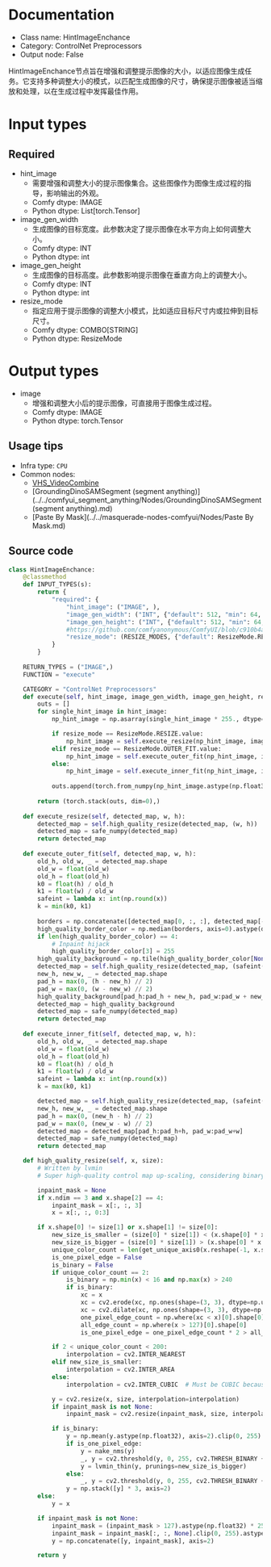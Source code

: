 
# Documentation
- Class name: HintImageEnchance
- Category: ControlNet Preprocessors
- Output node: False

HintImageEnchance节点旨在增强和调整提示图像的大小，以适应图像生成任务。它支持多种调整大小的模式，以匹配生成图像的尺寸，确保提示图像被适当缩放和处理，以在生成过程中发挥最佳作用。

# Input types
## Required
- hint_image
    - 需要增强和调整大小的提示图像集合。这些图像作为图像生成过程的指导，影响输出的外观。
    - Comfy dtype: IMAGE
    - Python dtype: List[torch.Tensor]
- image_gen_width
    - 生成图像的目标宽度。此参数决定了提示图像在水平方向上如何调整大小。
    - Comfy dtype: INT
    - Python dtype: int
- image_gen_height
    - 生成图像的目标高度。此参数影响提示图像在垂直方向上的调整大小。
    - Comfy dtype: INT
    - Python dtype: int
- resize_mode
    - 指定应用于提示图像的调整大小模式，比如适应目标尺寸内或拉伸到目标尺寸。
    - Comfy dtype: COMBO[STRING]
    - Python dtype: ResizeMode

# Output types
- image
    - 增强和调整大小后的提示图像，可直接用于图像生成过程。
    - Comfy dtype: IMAGE
    - Python dtype: torch.Tensor


## Usage tips
- Infra type: `CPU`
- Common nodes:
    - [VHS_VideoCombine](../../ComfyUI-VideoHelperSuite/Nodes/VHS_VideoCombine.md)
    - [GroundingDinoSAMSegment (segment anything)](../../comfyui_segment_anything/Nodes/GroundingDinoSAMSegment (segment anything).md)
    - [Paste By Mask](../../masquerade-nodes-comfyui/Nodes/Paste By Mask.md)



## Source code
```python
class HintImageEnchance:
    @classmethod
    def INPUT_TYPES(s):
        return {
            "required": {
                "hint_image": ("IMAGE", ),
                "image_gen_width": ("INT", {"default": 512, "min": 64, "max": MAX_IMAGEGEN_RESOLUTION, "step": 8}),
                "image_gen_height": ("INT", {"default": 512, "min": 64, "max": MAX_IMAGEGEN_RESOLUTION, "step": 8}),
                #https://github.com/comfyanonymous/ComfyUI/blob/c910b4a01ca58b04e5d4ab4c747680b996ada02b/nodes.py#L854
                "resize_mode": (RESIZE_MODES, {"default": ResizeMode.RESIZE.value})
            }
        }
    
    RETURN_TYPES = ("IMAGE",)
    FUNCTION = "execute"

    CATEGORY = "ControlNet Preprocessors"
    def execute(self, hint_image, image_gen_width, image_gen_height, resize_mode):
        outs = []
        for single_hint_image in hint_image:
            np_hint_image = np.asarray(single_hint_image * 255., dtype=np.uint8)

            if resize_mode == ResizeMode.RESIZE.value:
                np_hint_image = self.execute_resize(np_hint_image, image_gen_width, image_gen_height)
            elif resize_mode == ResizeMode.OUTER_FIT.value:
                np_hint_image = self.execute_outer_fit(np_hint_image, image_gen_width, image_gen_height)
            else:
                np_hint_image = self.execute_inner_fit(np_hint_image, image_gen_width, image_gen_height)
            
            outs.append(torch.from_numpy(np_hint_image.astype(np.float32) / 255.0))
        
        return (torch.stack(outs, dim=0),)
    
    def execute_resize(self, detected_map, w, h):
        detected_map = self.high_quality_resize(detected_map, (w, h))
        detected_map = safe_numpy(detected_map)
        return detected_map
    
    def execute_outer_fit(self, detected_map, w, h):
        old_h, old_w, _ = detected_map.shape
        old_w = float(old_w)
        old_h = float(old_h)
        k0 = float(h) / old_h
        k1 = float(w) / old_w
        safeint = lambda x: int(np.round(x))
        k = min(k0, k1)
        
        borders = np.concatenate([detected_map[0, :, :], detected_map[-1, :, :], detected_map[:, 0, :], detected_map[:, -1, :]], axis=0)
        high_quality_border_color = np.median(borders, axis=0).astype(detected_map.dtype)
        if len(high_quality_border_color) == 4:
            # Inpaint hijack
            high_quality_border_color[3] = 255
        high_quality_background = np.tile(high_quality_border_color[None, None], [h, w, 1])
        detected_map = self.high_quality_resize(detected_map, (safeint(old_w * k), safeint(old_h * k)))
        new_h, new_w, _ = detected_map.shape
        pad_h = max(0, (h - new_h) // 2)
        pad_w = max(0, (w - new_w) // 2)
        high_quality_background[pad_h:pad_h + new_h, pad_w:pad_w + new_w] = detected_map
        detected_map = high_quality_background
        detected_map = safe_numpy(detected_map)
        return detected_map
    
    def execute_inner_fit(self, detected_map, w, h):
        old_h, old_w, _ = detected_map.shape
        old_w = float(old_w)
        old_h = float(old_h)
        k0 = float(h) / old_h
        k1 = float(w) / old_w
        safeint = lambda x: int(np.round(x))
        k = max(k0, k1)

        detected_map = self.high_quality_resize(detected_map, (safeint(old_w * k), safeint(old_h * k)))
        new_h, new_w, _ = detected_map.shape
        pad_h = max(0, (new_h - h) // 2)
        pad_w = max(0, (new_w - w) // 2)
        detected_map = detected_map[pad_h:pad_h+h, pad_w:pad_w+w]
        detected_map = safe_numpy(detected_map)
        return detected_map

    def high_quality_resize(self, x, size):
        # Written by lvmin
        # Super high-quality control map up-scaling, considering binary, seg, and one-pixel edges

        inpaint_mask = None
        if x.ndim == 3 and x.shape[2] == 4:
            inpaint_mask = x[:, :, 3]
            x = x[:, :, 0:3]

        if x.shape[0] != size[1] or x.shape[1] != size[0]:
            new_size_is_smaller = (size[0] * size[1]) < (x.shape[0] * x.shape[1])
            new_size_is_bigger = (size[0] * size[1]) > (x.shape[0] * x.shape[1])
            unique_color_count = len(get_unique_axis0(x.reshape(-1, x.shape[2])))
            is_one_pixel_edge = False
            is_binary = False
            if unique_color_count == 2:
                is_binary = np.min(x) < 16 and np.max(x) > 240
                if is_binary:
                    xc = x
                    xc = cv2.erode(xc, np.ones(shape=(3, 3), dtype=np.uint8), iterations=1)
                    xc = cv2.dilate(xc, np.ones(shape=(3, 3), dtype=np.uint8), iterations=1)
                    one_pixel_edge_count = np.where(xc < x)[0].shape[0]
                    all_edge_count = np.where(x > 127)[0].shape[0]
                    is_one_pixel_edge = one_pixel_edge_count * 2 > all_edge_count

            if 2 < unique_color_count < 200:
                interpolation = cv2.INTER_NEAREST
            elif new_size_is_smaller:
                interpolation = cv2.INTER_AREA
            else:
                interpolation = cv2.INTER_CUBIC  # Must be CUBIC because we now use nms. NEVER CHANGE THIS

            y = cv2.resize(x, size, interpolation=interpolation)
            if inpaint_mask is not None:
                inpaint_mask = cv2.resize(inpaint_mask, size, interpolation=interpolation)

            if is_binary:
                y = np.mean(y.astype(np.float32), axis=2).clip(0, 255).astype(np.uint8)
                if is_one_pixel_edge:
                    y = nake_nms(y)
                    _, y = cv2.threshold(y, 0, 255, cv2.THRESH_BINARY + cv2.THRESH_OTSU)
                    y = lvmin_thin(y, prunings=new_size_is_bigger)
                else:
                    _, y = cv2.threshold(y, 0, 255, cv2.THRESH_BINARY + cv2.THRESH_OTSU)
                y = np.stack([y] * 3, axis=2)
        else:
            y = x

        if inpaint_mask is not None:
            inpaint_mask = (inpaint_mask > 127).astype(np.float32) * 255.0
            inpaint_mask = inpaint_mask[:, :, None].clip(0, 255).astype(np.uint8)
            y = np.concatenate([y, inpaint_mask], axis=2)

        return y

```

